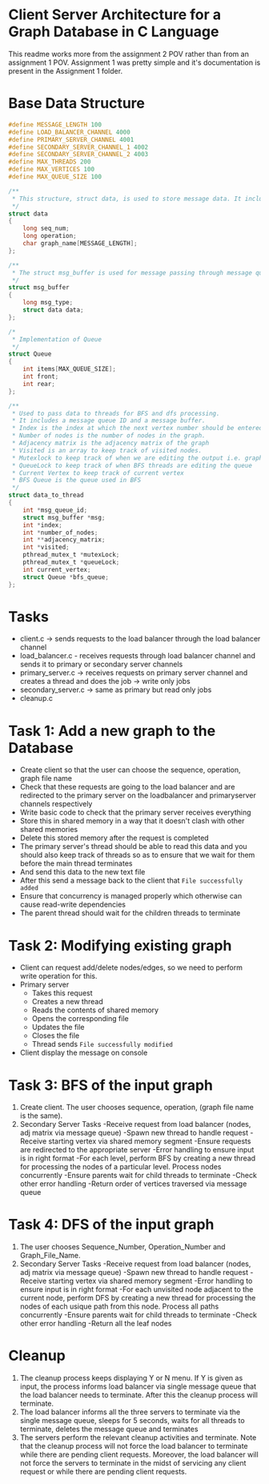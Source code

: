 # Client Server Architecture for a Graph Database in C Language

This readme works more from the assignment 2 POV rather than from an assignment 1 POV. Assignment 1 was pretty simple and it's documentation is present in the Assignment 1 folder.

# Base Data Structure

```c
#define MESSAGE_LENGTH 100
#define LOAD_BALANCER_CHANNEL 4000
#define PRIMARY_SERVER_CHANNEL 4001
#define SECONDARY_SERVER_CHANNEL_1 4002
#define SECONDARY_SERVER_CHANNEL_2 4003
#define MAX_THREADS 200
#define MAX_VERTICES 100
#define MAX_QUEUE_SIZE 100

/**
 * This structure, struct data, is used to store message data. It includes sequence numbers, operation codes, a graph name, and arrays for storing BFS sequence and its length.
 */
struct data
{
    long seq_num;
    long operation;
    char graph_name[MESSAGE_LENGTH];
};

/**
 * The struct msg_buffer is used for message passing through message queues. It contains a message type and the struct data structure to carry the message data.
 */
struct msg_buffer
{
    long msg_type;
    struct data data;
};

/*
 * Implementation of Queue
 */
struct Queue
{
    int items[MAX_QUEUE_SIZE];
    int front;
    int rear;
};

/**
 * Used to pass data to threads for BFS and dfs processing.
 * It includes a message queue ID and a message buffer.
 * Index is the index at which the next vertex number should be entered into graph_name[]
 * Number of nodes is the number of nodes in the graph.
 * Adjacency matrix is the adjacency matrix of the graph
 * Visited is an array to keep track of visited nodes.
 * Mutexlock to keep track of when we are editing the output i.e. graph_name[]
 * QueueLock to keep track of when BFS threads are editing the queue
 * Current Vertex to keep track of current vertex
 * BFS Queue is the queue used in BFS
 */
struct data_to_thread
{
    int *msg_queue_id;
    struct msg_buffer *msg;
    int *index;
    int *number_of_nodes;
    int **adjacency_matrix;
    int *visited;
    pthread_mutex_t *mutexLock;
    pthread_mutex_t *queueLock;
    int current_vertex;
    struct Queue *bfs_queue;
};
```

# Tasks

-   client.c -> sends requests to the load balancer through the load balancer channel
-   load_balancer.c - receives requests through load balancer channel and sends it to primary or secondary server channels
-   primary_server.c -> receives requests on primary server channel and creates a thread and does the job -> write only jobs
-   secondary_server.c -> same as primary but read only jobs
-   cleanup.c

# Task 1: Add a new graph to the Database

-   Create client so that the user can choose the sequence, operation, graph file name
-   Check that these requests are going to the load balancer and are redirected to the primary server on the loadbalancer and primaryserver channels respectively
-   Write basic code to check that the primary server receives everything
-   Store this in shared memory in a way that it doesn't clash with other shared memories
-   Delete this stored memory after the request is completed
-   The primary server's thread should be able to read this data and you should also keep track of threads so as to ensure that we wait for them before the main thread terminates
-   And send this data to the new text file
-   After this send a message back to the client that `File successfully added`
-   Ensure that concurrency is managed properly which otherwise can cause read-write dependencies
-   The parent thread should wait for the children threads to terminate

# Task 2: Modifying existing graph

-   Client can request add/delete nodes/edges, so we need to perform write operation for this.
-   Primary server
    -   Takes this request
    -   Creates a new thread
    -   Reads the contents of shared memory
    -   Opens the corresponding file
    -   Updates the file
    -   Closes the file
    -   Thread sends `File successfully modified`
-   Client display the message on console

# Task 3: BFS of the input graph

1. Create client. The user chooses sequence, operation, (graph file name is the same).
2. Secondary Server Tasks
   -Receive request from load balancer (nodes, adj matrix via message queue)
   -Spawn new thread to handle request
   -Receive starting vertex via shared memory segment
   -Ensure requests are redirected to the appropriate server
   -Error handling to ensure input is in right format
   -For each level, perform BFS by creating a new thread for processing the nodes of a particular level. Process nodes concurrently
   -Ensure parents wait for child threads to terminate
   -Check other error handling
   -Return order of vertices traversed via message queue

# Task 4: DFS of the input graph

1. The user chooses Sequence_Number, Operation_Number and Graph_File_Name.
2. Secondary Server Tasks
   -Receive request from load balancer (nodes, adj matrix via message queue)
   -Spawn new thread to handle request
   -Receive starting vertex via shared memory segment
   -Error handling to ensure input is in right format
   -For each unvisited node adjacent to the current node, perform DFS by creating a new thread for processing the nodes of each usique path from this node. Process all paths concurrently
   -Ensure parents wait for child threads to terminate
   -Check other error handling
   -Return all the leaf nodes

# Cleanup

1. The cleanup process keeps displaying Y or N menu. If Y is given as input, the process informs load balancer via single message queue that the load balancer needs to terminate. After this the cleanup process will terminate.
2. The load balancer informs all the three servers to terminate via the single message queue, sleeps for 5 seconds, waits for all threads to terminate, deletes the message queue and terminates
3. The servers perform the relevant cleanup activities and terminate.
   Note that the cleanup process will not force the load balancer to terminate while there are pending client requests. Moreover, the load balancer will not force the servers to terminate in the midst of servicing any client request or while there are pending client requests.
